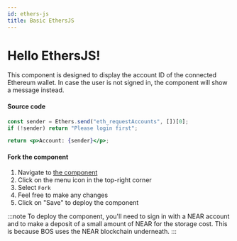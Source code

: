 ```yaml
---
id: ethers-js
title: Basic EthersJS
---
```


# Hello EthersJS!

This component is designed to display the account ID of the connected Ethereum wallet. In case the user is not signed in, the component will show a message instead. 

#### Source code

```jsx
const sender = Ethers.send("eth_requestAccounts", [])[0];
if (!sender) return "Please login first";

return <p>Account: {sender}</p>;

```

#### Fork the component

1. Navigate to [the component](https://bos.gg/#/wecare.near/widget/HelloEthersJS)
2. Click on the menu icon in the top-right corner
3. Select `Fork`
4. Feel free to make any changes 
5. Click on "Save" to deploy the component 

:::note
To deploy the component, you'll need to sign in with a NEAR account and to make a deposit of a small amount of NEAR for the storage cost. This is because BOS uses the NEAR blockchain underneath.
:::
